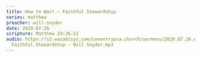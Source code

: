 ```yaml
---
title: How to Wait – Faithful Stewardship
series: matthew
preacher: will-snyder
date: 2020-07-26
scripture: Matthew 24:36-51
audio: https://s3.wasabisys.com/coventrypca.church/sermons/2020.07.26.A How to Wait –
  Faithful Stewardship - Will Snyder.mp3
---
```

